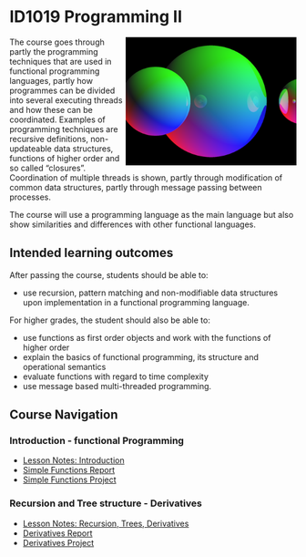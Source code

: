 # ID1019 Programming II
<img src="Images/Ray%20Tracing%20Course%20Image.png" width="300px" align="right">

The course goes through partly the programming techniques that are used in functional programming languages, partly how programmes can be divided into several executing threads and how these can be coordinated. Examples of programming techniques are recursive definitions, non-updateable data structures, functions of higher order and so called “closures”. Coordination of multiple threads is shown, partly through modification of common data structures, partly through message passing between processes.

The course will use a programming language as the main language but also show similarities and differences with other functional languages.

## Intended learning outcomes
After passing the course, students should be able to:

- use recursion, pattern matching and non-modifiable data structures upon implementation in a functional programming language.

For higher grades, the student should also be able to:

- use functions as first order objects and work with the functions of higher order
- explain the basics of functional programming, its structure and operational semantics
- evaluate functions with regard to time complexity
- use message based multi-threaded programming.

## Course Navigation
### Introduction - functional Programming
- [Lesson Notes: Introduction](Lesson%20Notes\Introduction.md)
- [Simple Functions Report](Task%201%20-%20Simple%20Functions\README.md)
- [Simple Functions Project](Task%201%20-%20Simple%20Functions\task_1)

### Recursion and Tree structure - Derivatives
- [Lesson Notes: Recursion, Trees, Derivatives](Lesson%20Notes\Recursion%20and%20Treestructure.md)
- [Derivatives Report](Task%202%20-%20Derivatives\README.md)
- [Derivatives Project](Task%202%20-%20Derivatives\task2)
